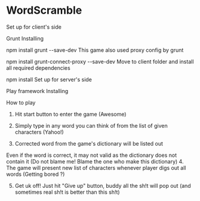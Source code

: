 # WordScramble
Set up for client's side

Grunt Installing

npm install grunt --save-dev
This game also used proxy config by grunt

npm install grunt-connect-proxy --save-dev
Move to client folder and install all required dependencies

npm install
Set up for server's side

Play framework Installing

How to play

1. Hit start button to enter the game (Awesome)

2. Simply type in any word you can think of from the list of given characters (Yahoo!)

3. Corrected word from the game's dictionary will be listed out

Even if the word is correct, it may not valid as the dictionary does not contain it (Do not blame me! Blame the one who make this dictionary)
4. The game will present new list of characters whenever player digs out all words (Getting bored ?)

5. Get uk off! Just hit "Give up" button, buddy all the sh!t will pop out (and sometimes real sh!t is better than this sh!t)
